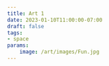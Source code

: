 ```yaml
---
title: Art 1
date: 2023-01-10T11:00:00-07:00
draft: false
tags: 
- space
params:
    image: /art/images/Fun.jpg
---
```

